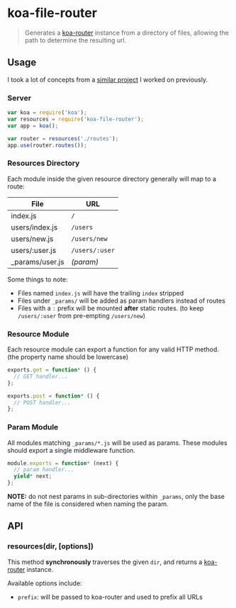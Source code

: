 # koa-file-router

> Generates a [koa-router](https://github.com/alexmingoia/koa-router) instance
> from a directory of files, allowing the path to determine the resulting url.

## Usage

I took a lot of concepts from a [similar project](https://github.com/dominicbarnes/express-resourceful)
I worked on previously.

### Server

```js
var koa = require('koa');
var resources = require('koa-file-router');
var app = koa();

var router = resources('./routes');
app.use(router.routes());
```

### Resources Directory

Each module inside the given resource directory generally will map to a route:

| File | URL |
| ---- | --- |
| index.js | `/` |
| users/index.js | `/users` |
| users/new.js | `/users/new` |
| users/:user.js | `/users/:user` |
| \_params/user.js | *(param)* |

Some things to note:
 - Files named `index.js` will have the trailing `index` stripped
 - Files under `_params/` will be added as param handlers instead of routes
 - Files with a `:` prefix will be mounted **after** static routes. (to keep
   `/users/:user` from pre-empting `/users/new`)

### Resource Module

Each resource module can export a function for any valid HTTP method. (the
property name should be lowercase)

```js
exports.get = function* () {
  // GET handler...
};

exports.post = function* () {
  // POST handler...
};
```

### Param Module

All modules matching `_params/*.js` will be used as params. These modules
should export a single middleware function.

```js
module.exports = function* (next) {
  // param handler...
  yield* next;
};
```

**NOTE:** do not nest params in sub-directories within `_params`, only the
base name of the file is considered when naming the param.

## API

### resources(dir, [options])

This method **synchronously** traverses the given `dir`, and returns a
[koa-router](https://github.com/alexmingoia/koa-router) instance.

Available options include:
 - `prefix`: will be passed to koa-router and used to prefix all URLs
